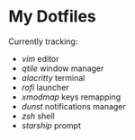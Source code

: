 # My Dotfiles

Currently tracking:

- *vim* editor 
- *qtile* window manager
- *alacritty* terminal
- *rofi* launcher
- *xmodmap* keys remapping
- *dunst* notifications manager 
- *zsh* shell
- *starship* prompt
